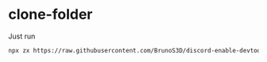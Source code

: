 # clone-folder

Just run

```sh
npx zx https://raw.githubusercontent.com/BrunoS3D/discord-enable-devtools/main/index.mjs
```
